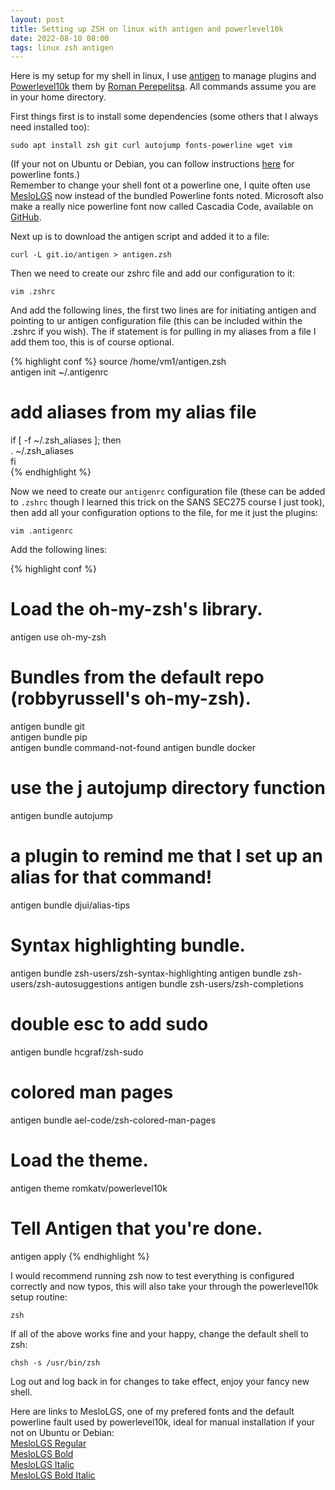 ```yaml
---
layout: post
title: Setting up ZSH on linux with antigen and powerlevel10k
date: 2022-08-10 08:00
tags: linux zsh antigen 
---
```


Here is my setup for my shell in linux, I use [antigen][antigen] to manage plugins and [Powerlevel10k][powerlevel10k] them by [Roman Perepelitsa][romkatv]. All commands assume you are in your home directory.  

First things first is to install some dependencies (some others that I always need installed too):  
<!--more-->  
`sudo apt install zsh git curl autojump fonts-powerline wget vim`  

(If your not on Ubuntu or Debian, you can follow instructions [here][powerline] for powerline fonts.)  
Remember to change your shell font ot a powerline one, I quite often use [MesloLGS][mesloregular] now instead of the bundled Powerline fonts noted. Microsoft also make a really nice powerline font now called Cascadia Code, available on [GitHub][cascadia].
  
Next up is to download the antigen script and added it to a file:  

`curl -L git.io/antigen > antigen.zsh`  

Then we need to create our zshrc file and add our configuration to it:  

`vim .zshrc`  

And add the following lines, the first two lines are for initiating antigen and pointing to ur antigen configuration file (this can be included within the .zshrc if you wish). The if statement is for pulling in my aliases from a file I add them too, this is of course optional.    

{% highlight conf %}
source /home/vm1/antigen.zsh     
antigen init ~/.antigenrc  
  
# add aliases from my alias file  
if [ -f ~/.zsh_aliases ]; then  
    . ~/.zsh_aliases  
fi  
{% endhighlight %}

Now we need to create our `antigenrc` configuration file (these can be added to `.zshrc` though I learned this trick on the SANS SEC275 course I just took), then add all your configuration options to the file, for me it just the plugins:  

`vim .antigenrc`

Add the following lines:

{% highlight conf %}
# Load the oh-my-zsh's library.  
antigen use oh-my-zsh  

# Bundles from the default repo (robbyrussell's oh-my-zsh).   
antigen bundle git  
antigen bundle pip  
antigen bundle command-not-found
antigen bundle docker
# use the j autojump directory function
antigen bundle autojump

# a plugin to remind me that I set up an alias for that command!
antigen bundle djui/alias-tips

# Syntax highlighting bundle.
antigen bundle zsh-users/zsh-syntax-highlighting
antigen bundle zsh-users/zsh-autosuggestions
antigen bundle zsh-users/zsh-completions
# double esc to add sudo
antigen bundle hcgraf/zsh-sudo
# colored man pages
antigen bundle ael-code/zsh-colored-man-pages

# Load the theme.
antigen theme romkatv/powerlevel10k

# Tell Antigen that you're done.
antigen apply
{% endhighlight %}

I would recommend running zsh now to test everything is configured correctly and now typos, this will also take your through the powerlevel10k setup routine:  

`zsh`

If all of the above works fine and your happy, change the default shell to zsh:  

`chsh -s /usr/bin/zsh`   

Log out and log back in for changes to take effect, enjoy your fancy new shell.

Here are links to MesloLGS, one of my prefered fonts and the default powerline fault used by powerlevel10k, ideal for manual installation if your not on Ubuntu or Debian:  
[MesloLGS Regular][mesloregular]  
[MesloLGS Bold][meslobold]   
[MesloLGS Italic][mesloitalic]  
[MesloLGS Bold Italic][meslobolditalic]  

[mesloregular]: https://github.com/romkatv/powerlevel10k-media/raw/master/MesloLGS%20NF%20Regular.ttf
[meslobold]: https://github.com/romkatv/powerlevel10k-media/raw/master/MesloLGS%20NF%20Bold.ttf
[mesloitalic]: https://github.com/romkatv/powerlevel10k-media/raw/master/MesloLGS%20NF%20Italic.ttf
[meslobolditalic]: https://github.com/romkatv/powerlevel10k-media/raw/master/MesloLGS%20NF%20Bold%20Italic.ttf
[powerlevel10k]: https://github.com/romkatv/powerlevel10k
[antigen]: https://github.com/zsh-users/antigen
[romkatv]: https://github.com/romkatv
[powerline]: https://github.com/powerline/fonts
[cascadia]: https://github.com/microsoft/cascadia-code